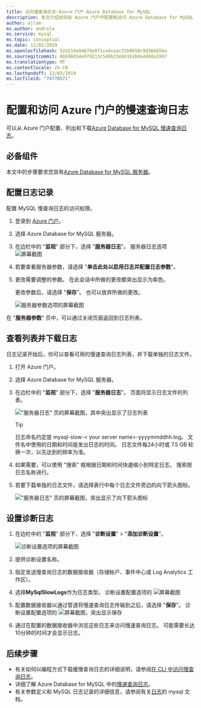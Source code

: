 ```yaml
---
title: 访问慢查询日志-Azure 门户-Azure Database for MySQL
description: 本文介绍如何在 Azure 门户中配置和访问 Azure Database for MySQL 中的慢速日志。
author: ajlam
ms.author: andrela
ms.service: mysql
ms.topic: conceptual
ms.date: 12/02/2019
ms.openlocfilehash: 52d219a94676e0f1ce4ceac31b0b50c9d36665ba
ms.sourcegitcommit: 6bb98654e97d213c549b23ebb161bda4468a1997
ms.translationtype: MT
ms.contentlocale: zh-CN
ms.lasthandoff: 12/03/2019
ms.locfileid: "74770571"
---
```

# <a name="configure-and-access-slow-query-logs-from-the-azure-portal"></a>配置和访问 Azure 门户的慢速查询日志

可以从 Azure 门户配置、列出和下载[Azure Database for MySQL 慢速查询日志](concepts-server-logs.md)。

## <a name="prerequisites"></a>必备组件
本文中的步骤要求您具有[Azure Database for MySQL 服务器](quickstart-create-mysql-server-database-using-azure-portal.md)。

## <a name="configure-logging"></a>配置日志记录
配置 MySQL 慢查询日志的访问权限。 

1. 登录到 [Azure 门户](https://portal.azure.com/)。

2. 选择 Azure Database for MySQL 服务器。

3. 在边栏中的 "**监视**" 部分下，选择 "**服务器日志**"。 
   服务器日志选项 ![屏幕截图](./media/howto-configure-server-logs-in-portal/1-select-server-logs-configure.png)

4. 若要查看服务器参数，请选择 "**单击此处以启用日志并配置日志参数**"。

5. 更改需要调整的参数。 在此会话中所做的更改都突出显示为紫色。 

   更改参数后，请选择 "**保存**"。 也可以放弃所做的更改。

   ![服务器参数选项的屏幕截图](./media/howto-configure-server-logs-in-portal/3-save-discard.png)

在 "**服务器参数**" 页中，可以通过关闭页面返回到日志列表。

## <a name="view-list-and-download-logs"></a>查看列表并下载日志
日志记录开始后，你可以查看可用的慢速查询日志列表，并下载单独的日志文件。

1. 打开 Azure 门户。

2. 选择 Azure Database for MySQL 服务器。

3. 在边栏中的 "**监视**" 部分下，选择 "**服务器日志**"。 页面将显示日志文件的列表。

   !["服务器日志" 页的屏幕截图，其中突出显示了日志列表](./media/howto-configure-server-logs-in-portal/4-server-logs-list.png)

   > [!TIP]
   > 日志命名约定是 mysql-slow-< your server name>-yyyymmddhh.log。 文件名中使用的日期和时间是发出日志的时间。 日志文件每24小时或 7.5 GB 轮换一次，以先达到的频率为准。 

4. 如果需要，可以使用 "搜索" 框根据日期和时间快速缩小到特定日志。 搜索按日志名称进行。

5. 若要下载单独的日志文件，请选择表行中每个日志文件旁边的向下箭头图标。

   !["服务器日志" 页的屏幕截图，突出显示了向下箭头图标](./media/howto-configure-server-logs-in-portal/5-download.png)

## <a name="set-up-diagnostic-logs"></a>设置诊断日志

1. 在边栏中的 "**监视**" 部分下，选择 "**诊断设置**" > "**添加诊断设置**"。

   ![诊断设置选项的屏幕截图](./media/howto-configure-server-logs-in-portal/add-diagnostic-setting.png)

1. 提供诊断设置名称。

1. 指定发送慢查询日志的数据接收器（存储帐户、事件中心或 Log Analytics 工作区）。

1. 选择**MySqlSlowLogs**作为日志类型。
诊断设置配置选项的 ![屏幕截图](./media/howto-configure-server-logs-in-portal/configure-diagnostic-setting.png)

1. 配置数据接收器以通过管道将慢速查询日志传输到之后，请选择 "**保存**"。
诊断设置配置选项的 ![屏幕截图，突出显示保存](./media/howto-configure-server-logs-in-portal/save-diagnostic-setting.png)

1. 通过在配置的数据接收器中浏览这些日志来访问慢速查询日志。 可能需要长达10分钟的时间才会显示日志。

## <a name="next-steps"></a>后续步骤
- 有关如何以编程方式下载缓慢查询日志的详细说明，请参阅[在 CLI 中访问慢查询日志](howto-configure-server-logs-in-cli.md)。
- 详细了解 Azure Database for MySQL 中的[慢速查询日志](concepts-server-logs.md)。
- 有关参数定义和 MySQL 日志记录的详细信息，请参阅有关[日志](https://dev.mysql.com/doc/refman/5.7/en/slow-query-log.html)的 mysql 文档。
